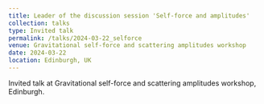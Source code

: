 ```yaml
---
title: Leader of the discussion session 'Self-force and amplitudes'
collection: talks
type: Invited talk
permalink: /talks/2024-03-22_selforce
venue: Gravitational self-force and scattering amplitudes workshop
date: 2024-03-22
location: Edinburgh, UK
---
```


Invited talk at Gravitational self-force and scattering amplitudes workshop, Edinburgh.
